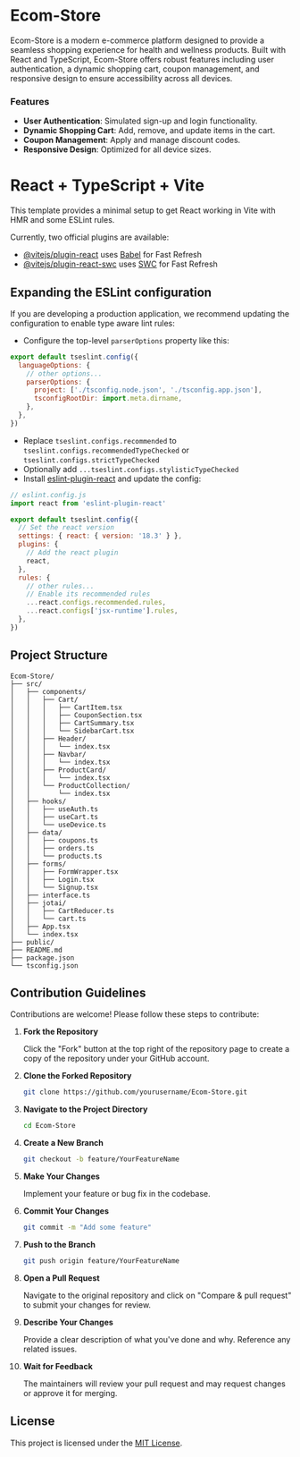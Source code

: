 # Ecom-Store

Ecom-Store is a modern e-commerce platform designed to provide a seamless shopping experience for health and wellness products. Built with React and TypeScript, Ecom-Store offers robust features including user authentication, a dynamic shopping cart, coupon management, and responsive design to ensure accessibility across all devices.

### Features

- **User Authentication**: Simulated sign-up and login functionality.
- **Dynamic Shopping Cart**: Add, remove, and update items in the cart.
- **Coupon Management**: Apply and manage discount codes.
- **Responsive Design**: Optimized for all device sizes.

# React + TypeScript + Vite

This template provides a minimal setup to get React working in Vite with HMR and some ESLint rules.

Currently, two official plugins are available:

- [@vitejs/plugin-react](https://github.com/vitejs/vite-plugin-react/blob/main/packages/plugin-react/README.md) uses [Babel](https://babeljs.io/) for Fast Refresh
- [@vitejs/plugin-react-swc](https://github.com/vitejs/vite-plugin-react-swc) uses [SWC](https://swc.rs/) for Fast Refresh

## Expanding the ESLint configuration

If you are developing a production application, we recommend updating the configuration to enable type aware lint rules:

- Configure the top-level `parserOptions` property like this:

```js
export default tseslint.config({
  languageOptions: {
    // other options...
    parserOptions: {
      project: ['./tsconfig.node.json', './tsconfig.app.json'],
      tsconfigRootDir: import.meta.dirname,
    },
  },
})
```

- Replace `tseslint.configs.recommended` to `tseslint.configs.recommendedTypeChecked` or `tseslint.configs.strictTypeChecked`
- Optionally add `...tseslint.configs.stylisticTypeChecked`
- Install [eslint-plugin-react](https://github.com/jsx-eslint/eslint-plugin-react) and update the config:

```js
// eslint.config.js
import react from 'eslint-plugin-react'

export default tseslint.config({
  // Set the react version
  settings: { react: { version: '18.3' } },
  plugins: {
    // Add the react plugin
    react,
  },
  rules: {
    // other rules...
    // Enable its recommended rules
    ...react.configs.recommended.rules,
    ...react.configs['jsx-runtime'].rules,
  },
})
```

## Project Structure

```
Ecom-Store/
├── src/
│   ├── components/
│   │   ├── Cart/
│   │   │   ├── CartItem.tsx
│   │   │   ├── CouponSection.tsx
│   │   │   ├── CartSummary.tsx
│   │   │   └── SidebarCart.tsx
│   │   ├── Header/
│   │   │   └── index.tsx
│   │   ├── Navbar/
│   │   │   └── index.tsx
│   │   ├── ProductCard/
│   │   │   └── index.tsx
│   │   └── ProductCollection/
│   │       └── index.tsx
│   ├── hooks/
│   │   ├── useAuth.ts
│   │   ├── useCart.ts
│   │   └── useDevice.ts
│   ├── data/
│   │   ├── coupons.ts
│   │   ├── orders.ts
│   │   └── products.ts
│   ├── forms/
│   │   ├── FormWrapper.tsx
│   │   ├── Login.tsx
│   │   └── Signup.tsx
│   ├── interface.ts
│   ├── jotai/
│   │   ├── CartReducer.ts
│   │   └── cart.ts
│   ├── App.tsx
│   └── index.tsx
├── public/
├── README.md
├── package.json
└── tsconfig.json
```

## Contribution Guidelines

Contributions are welcome! Please follow these steps to contribute:

1. **Fork the Repository**

   Click the "Fork" button at the top right of the repository page to create a copy of the repository under your GitHub account.

2. **Clone the Forked Repository**

   ```bash
   git clone https://github.com/yourusername/Ecom-Store.git
   ```

3. **Navigate to the Project Directory**

   ```bash
   cd Ecom-Store
   ```

4. **Create a New Branch**

   ```bash
   git checkout -b feature/YourFeatureName
   ```

5. **Make Your Changes**

   Implement your feature or bug fix in the codebase.

6. **Commit Your Changes**

   ```bash
   git commit -m "Add some feature"
   ```

7. **Push to the Branch**

   ```bash
   git push origin feature/YourFeatureName
   ```

8. **Open a Pull Request**

   Navigate to the original repository and click on "Compare & pull request" to submit your changes for review.

9. **Describe Your Changes**

   Provide a clear description of what you've done and why. Reference any related issues.

10. **Wait for Feedback**

    The maintainers will review your pull request and may request changes or approve it for merging.

## License

This project is licensed under the [MIT License](LICENSE).
